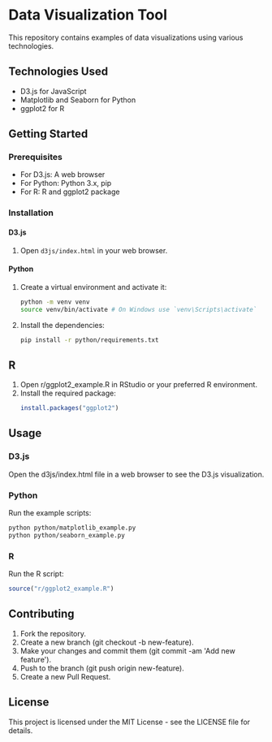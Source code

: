 # Data Visualization Tool

This repository contains examples of data visualizations using various technologies.

## Technologies Used

- D3.js for JavaScript
- Matplotlib and Seaborn for Python
- ggplot2 for R

## Getting Started

### Prerequisites

- For D3.js: A web browser
- For Python: Python 3.x, pip
- For R: R and ggplot2 package

### Installation

#### D3.js

1. Open `d3js/index.html` in your web browser.

#### Python

1. Create a virtual environment and activate it:
   ```sh
   python -m venv venv
   source venv/bin/activate # On Windows use `venv\Scripts\activate`
2. Install the dependencies:
   ```sh
   pip install -r python/requirements.txt
## R
1. Open r/ggplot2_example.R in RStudio or your preferred R environment.
2. Install the required package:
   ```r
   install.packages("ggplot2")
## Usage
### D3.js
Open the d3js/index.html file in a web browser to see the D3.js visualization.

### Python
Run the example scripts:
```sh
python python/matplotlib_example.py
python python/seaborn_example.py
```
### R
Run the R script:
```r
source("r/ggplot2_example.R")
```
## Contributing
1. Fork the repository.
2. Create a new branch (git checkout -b new-feature).
3. Make your changes and commit them (git commit -am 'Add new feature').
4. Push to the branch (git push origin new-feature).
5. Create a new Pull Request.
## License
This project is licensed under the MIT License - see the LICENSE file for details.
